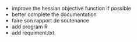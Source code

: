 - improve the hessian objective function if possible  
- better complete the documentation  
- faire son rapport de soutenance  
- add program R 
- add requiment.txt

